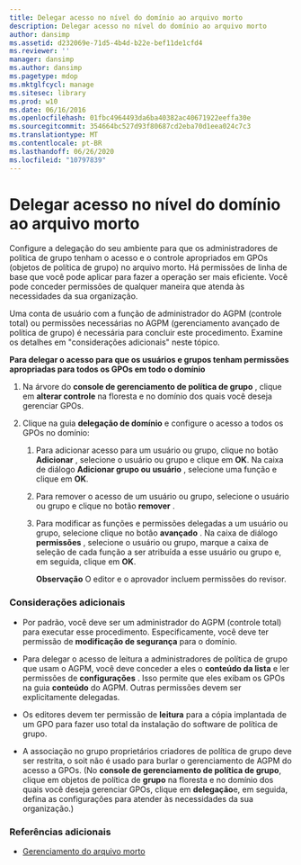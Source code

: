 ```yaml
---
title: Delegar acesso no nível do domínio ao arquivo morto
description: Delegar acesso no nível do domínio ao arquivo morto
author: dansimp
ms.assetid: d232069e-71d5-4b4d-b22e-bef11de1cfd4
ms.reviewer: ''
manager: dansimp
ms.author: dansimp
ms.pagetype: mdop
ms.mktglfcycl: manage
ms.sitesec: library
ms.prod: w10
ms.date: 06/16/2016
ms.openlocfilehash: 01fbc4964493da6ba40382ac40671922eeffa30e
ms.sourcegitcommit: 354664bc527d93f80687cd2eba70d1eea024c7c3
ms.translationtype: MT
ms.contentlocale: pt-BR
ms.lasthandoff: 06/26/2020
ms.locfileid: "10797839"
---
```

# Delegar acesso no nível do domínio ao arquivo morto


Configure a delegação do seu ambiente para que os administradores de política de grupo tenham o acesso e o controle apropriados em GPOs (objetos de política de grupo) no arquivo morto. Há permissões de linha de base que você pode aplicar para fazer a operação ser mais eficiente. Você pode conceder permissões de qualquer maneira que atenda às necessidades da sua organização.

Uma conta de usuário com a função de administrador do AGPM (controle total) ou permissões necessárias no AGPM (gerenciamento avançado de política de grupo) é necessária para concluir este procedimento. Examine os detalhes em "considerações adicionais" neste tópico.

**Para delegar o acesso para que os usuários e grupos tenham permissões apropriadas para todos os GPOs em todo o domínio**

1.  Na árvore do **console de gerenciamento de política de grupo** , clique em **alterar controle** na floresta e no domínio dos quais você deseja gerenciar GPOs.

2.  Clique na guia **delegação de domínio** e configure o acesso a todos os GPOs no domínio:

    1.  Para adicionar acesso para um usuário ou grupo, clique no botão **Adicionar** , selecione o usuário ou grupo e clique em **OK**. Na caixa de diálogo **Adicionar grupo ou usuário** , selecione uma função e clique em **OK**.

    2.  Para remover o acesso de um usuário ou grupo, selecione o usuário ou grupo e clique no botão **remover** .

    3.  Para modificar as funções e permissões delegadas a um usuário ou grupo, selecione clique no botão **avançado** . Na caixa de diálogo **permissões** , selecione o usuário ou grupo, marque a caixa de seleção de cada função a ser atribuída a esse usuário ou grupo e, em seguida, clique em **OK**.

        **Observação**  O editor e o aprovador incluem permissões do revisor.

         

### Considerações adicionais

-   Por padrão, você deve ser um administrador do AGPM (controle total) para executar esse procedimento. Especificamente, você deve ter permissão de **modificação de segurança** para o domínio.

-   Para delegar o acesso de leitura a administradores de política de grupo que usam o AGPM, você deve conceder a eles o **conteúdo da lista** e ler permissões de **configurações** . Isso permite que eles exibam os GPOs na guia **conteúdo** do AGPM. Outras permissões devem ser explicitamente delegadas.

-   Os editores devem ter permissão de **leitura** para a cópia implantada de um GPO para fazer uso total da instalação do software de política de grupo.

-   A associação no grupo proprietários criadores de política de grupo deve ser restrita, o soit não é usado para burlar o gerenciamento de AGPM do acesso a GPOs. (No **console de gerenciamento de política de grupo**, clique em objetos de política de **grupo** na floresta e no domínio dos quais você deseja gerenciar GPOs, clique em **delegação**e, em seguida, defina as configurações para atender às necessidades da sua organização.)

### Referências adicionais

-   [Gerenciamento do arquivo morto](managing-the-archive.md)

 

 






